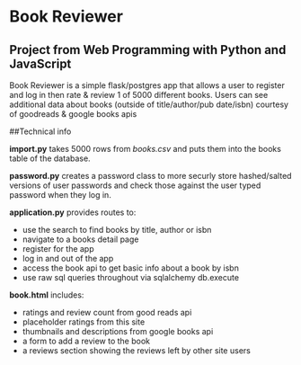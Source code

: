 # Book Reviewer

## Project from Web Programming with Python and JavaScript

Book Reviewer is a simple flask/postgres app that allows a user to register and log in then rate & review 1 of 5000
different books. Users can see additional data about books (outside of title/author/pub date/isbn) courtesy of goodreads & google books apis

##Technical info

**import.py** takes 5000 rows from *books.csv* and puts them into the books table of
the database.

**password.py** creates a password class to more securly store hashed/salted versions
of user passwords and check those against the user typed password when they log in.

**application.py** provides routes to:
  * use the search to find books by title, author or isbn
  * navigate to a books detail page
  * register for the app
  * log in and out of the app
  * access the book api to get basic info about a book by isbn
  * use raw sql queries throughout via sqlalchemy db.execute

**book.html** includes:
  * ratings and review count from good reads api
  * placeholder ratings from this site
  * thumbnails and descriptions from google books api
  * a form to add a review to the book
  * a reviews section showing the reviews left by other site users
